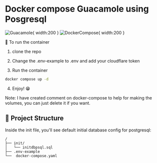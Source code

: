 # Docker compose Guacamole using Posgresql
![Guacamole](https://upload.wikimedia.org/wikipedia/commons/3/31/Apache_Guacamole_logo.png){ width:200 } ![DockerCompose](https://raw.githubusercontent.com/docker/compose/main/logo.png){ width:200 }

🧞 To run the container

1. clone the repo 

2. Change the .env-example to .env and add your cloudflare token

3. Run the container
```sh
docker compose up -d
```

4. Enjoy! 😁

Note: I have created comment on docker-compose to help for making the volumes, you can just delete it if you want.

## 🚀 Project Structure

Inside the init file, you'll see default initial database config for postgresql:

```text
/
├── init/
│   └── initdbpsql.sql
├── .env-example
└──  docker-compose.yaml
```